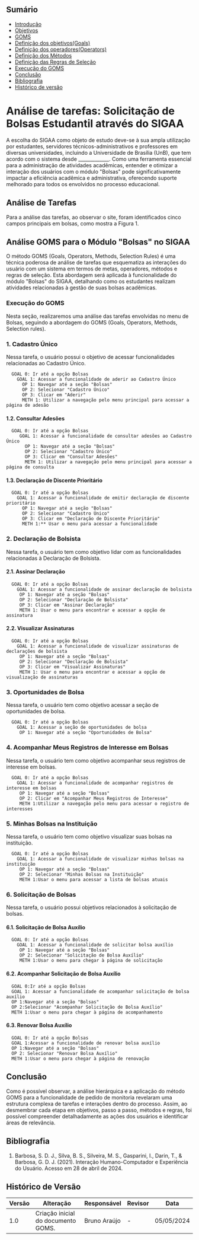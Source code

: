 
## Sumário
* [Introdução](#Introdução)
* [Objetivos](#Objetivos)
* [GOMS](#GOMS)
* [Definição dos objetivos(Goals)](#Definição-dos-objetivos)
* [Definição dos operadores(Operators)](#Definição-dos-operadores(Operators))
* [Definição dos Métodos](#Definição-dos-Métodos )
* [Definição das Regras de Seleção](#Definição-das-Regras-de-Seleção)
* [Execução do GOMS](#Execução-do-GOMS)
* [Conclusão](#Conclusão)
* [Bibliografia](#Bibliografia)
* [Histórico de versão](#Histórico-de-versão)

# Análise de tarefas: Solicitação de Bolsas Estudantil através do SIGAA

A escolha do SIGAA como objeto de estudo deve-se à sua ampla utilização por estudantes, servidores técnicos-administrativos e professores em diversas universidades, incluindo a Universidade de Brasília (UnB), que tem acordo com o sistema desde _____________. Como uma ferramenta essencial para a administração de atividades acadêmicas, entender e otimizar a interação dos usuários com o módulo "Bolsas" pode significativamente impactar a eficiência acadêmica e administrativa, oferecendo suporte melhorado para todos os envolvidos no processo educacional.

## Análise de Tarefas

Para a análise das tarefas, ao observar o site, foram identificados cinco campos principais em bolsas, como mostra a Figura 1.

## Análise GOMS para o Módulo "Bolsas" no SIGAA
O método GOMS (Goals, Operators, Methods, Selection Rules) é uma técnica poderosa de análise de tarefas que esquematiza as interações do usuário com um sistema em termos de metas, operadores, métodos e regras de seleção. Esta abordagem será aplicada à funcionalidade do módulo "Bolsas" do SIGAA, detalhando como os estudantes realizam atividades relacionadas à gestão de suas bolsas acadêmicas.

### Execução do GOMS

Nesta seção, realizaremos uma análise das tarefas envolvidas no menu de Bolsas, seguindo a abordagem do GOMS (Goals, Operators, Methods, Selection rules).


### 1. Cadastro Único

Nessa tarefa, o usuário possui o objetivo de acessar funcionalidades relacionadas ao Cadastro Único.
      
      GOAL 0: Ir até a opção Bolsas
        GOAL 1: Acessar a funcionalidade de aderir ao Cadastro Único
          OP 1: Navegar até a seção "Bolsas"
          OP 2: Selecionar "Cadastro Único"
          OP 3: Clicar em "Aderir"
          METH 1: Utilizar a navegação pelo menu principal para acessar a página de adesão
      
  #### 1.2. Consultar Adesões
      
      GOAL 0: Ir até a opção Bolsas
         GOAL 1: Acessar a funcionalidade de consultar adesões ao Cadastro Único
           OP 1: Navegar até a seção "Bolsas"
           OP 2: Selecionar "Cadastro Único"
           OP 3: Clicar em "Consultar Adesões"
           METH 1: Utilizar a navegação pelo menu principal para acessar a página de consulta
      
  #### 1.3. Declaração de Discente Prioritário
      
      GOAL 0: Ir até a opção Bolsas
        GOAL 1: Acessar a funcionalidade de emitir declaração de discente prioritário
          OP 1: Navegar até a seção "Bolsas"
          OP 2: Selecionar "Cadastro Único"
          OP 3: Clicar em "Declaração de Discente Prioritário"
          METH 1:** Usar o menu para acessar a funcionalidade
      
  ### 2. Declaração de Bolsista
      
  Nessa tarefa, o usuário tem como objetivo lidar com as funcionalidades relacionadas à Declaração de Bolsista.
      
  #### 2.1. Assinar Declaração
      
      GOAL 0: Ir até a opção Bolsas
        GOAL 1: Acessar a funcionalidade de assinar declaração de bolsista
         OP 1: Navegar até a seção "Bolsas"
         OP 2: Selecionar "Declaração de Bolsista"
         OP 3: Clicar em "Assinar Declaração"
         METH 1: Usar o menu para encontrar e acessar a opção de assinatura
      
   #### 2.2. Visualizar Assinaturas
      
      GOAL 0: Ir até a opção Bolsas
        GOAL 1: Acessar a funcionalidade de visualizar assinaturas de declarações de bolsista
         OP 1: Navegar até a seção "Bolsas"
         OP 2: Selecionar "Declaração de Bolsista"
         OP 3: Clicar em "Visualizar Assinaturas"
         METH 1: Usar o menu para encontrar e acessar a opção de visualização de assinaturas
      
  ### 3. Oportunidades de Bolsa
      
  Nessa tarefa, o usuário tem como objetivo acessar a seção de oportunidades de bolsa.
      
      GOAL 0: Ir até a opção Bolsas
        GOAL 1: Acessar a seção de oportunidades de bolsa
         OP 1: Navegar até a seção "Oportunidades de Bolsa"
      
   ### 4. Acompanhar Meus Registros de Interesse em Bolsas
      
  Nessa tarefa, o usuário tem como objetivo acompanhar seus registros de interesse em bolsas.
      
      GOAL 0: Ir até a opção Bolsas
        GOAL 1: Acessar a funcionalidade de acompanhar registros de interesse em bolsas
         OP 1: Navegar até a seção "Bolsas"
         OP 2: Clicar em "Acompanhar Meus Registros de Interesse"
         METH 1:Utilizar a navegação pelo menu para acessar o registro de interesses
      
  ### 5. Minhas Bolsas na Instituição
      
  Nessa tarefa, o usuário tem como objetivo visualizar suas bolsas na instituição.
      
      GOAL 0: Ir até a opção Bolsas
        GOAL 1: Acessar a funcionalidade de visualizar minhas bolsas na instituição
         OP 1: Navegar até a seção "Bolsas"
         OP 2: Selecionar "Minhas Bolsas na Instituição"
         METH 1:Usar o menu para acessar a lista de bolsas atuais
      
  ### 6. Solicitação de Bolsas
      
Nessa tarefa, o usuário possui objetivos relacionados à solicitação de bolsas.
      
   #### 6.1. Solicitação de Bolsa Auxílio
      
      GOAL 0: Ir até a opção Bolsas
        GOAL 1: Acessar a funcionalidade de solicitar bolsa auxílio
         OP 1: Navegar até a seção "Bolsas"
         OP 2: Selecionar "Solicitação de Bolsa Auxílio"
         METH 1:Usar o menu para chegar à página de solicitação
      
  #### 6.2. Acompanhar Solicitação de Bolsa Auxílio
      
      GOAL 0:Ir até a opção Bolsas
      GOAL 1: Acessar a funcionalidade de acompanhar solicitação de bolsa auxílio
      OP 1:Navegar até a seção "Bolsas"
      OP 2:Selecionar "Acompanhar Solicitação de Bolsa Auxílio"
      METH 1:Usar o menu para chegar à página de acompanhamento
      
  #### 6.3. Renovar Bolsa Auxílio
      
      GOAL 0: Ir até a opção Bolsas
      GOAL 1:Acessar a funcionalidade de renovar bolsa auxílio
      OP 1:Navegar até a seção "Bolsas"
      OP 2: Selecionar "Renovar Bolsa Auxílio"
      METH 1:Usar o menu para chegar à página de renovação

## Conclusão
Como é possível observar, a análise hierárquica e a aplicação do método GOMS para a funcionalidade de pedido de monitoria revelaram uma estrutura complexa de tarefas e interações dentro do processo. Assim, ao desmembrar cada etapa em objetivos, passo a passo, métodos e regras, foi possível compreender detalhadamente as ações dos usuários e identificar áreas de relevância.

## Bibliografia
1. Barbosa, S. D. J., Silva, B. S., Silveira, M. S., Gasparini, I., Darin, T., & Barbosa, G. D. J. (2021). Interação Humano-Computador e Experiência do Usuário. Acesso em 28 de abril de 2024.


## Histórico de Versão
| Versão | Alteração                            | Responsável  | Revisor         | Data       |
| ------ | ------------------------------------ | ------------ | --------------- | ---------- |
| 1.0    |  Criação inicial do documento GOMS.  | Bruno Araújo | -  | 05/05/2024 |
      



